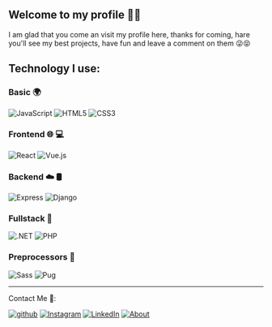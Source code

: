 ##  Welcome to my profile 🖐🏻

I am glad that you come an visit my profile here, thanks for coming, hare you'll see my best projects, have fun and leave a comment on them 😜😝

## Technology I use:
### Basic 🌍
![JavaScript](https://img.shields.io/badge/JavaScript-F7DF1E?style=for-the-badge&logo=JavaScript&logoColor=black)
![HTML5](https://img.shields.io/badge/HTML5-E34F26?style=for-the-badge&logo=HTML5&logoColor=white)
![CSS3](https://img.shields.io/badge/CSS3-1572B6?style=for-the-badge&logo=CSS3&logoColor=white)

### Frontend 🌐 💻
![React](https://img.shields.io/badge/React-61DAFB?style=for-the-badge&logo=React&logoColor=black)
![Vue.js](https://img.shields.io/badge/Vue.js-4FC08D?style=for-the-badge&logo=Vue.js&logoColor=white)

### Backend ☁️ 🛢️
![Express](https://img.shields.io/badge/ExpressJS-fff?style=for-the-badge&logo=Express&logoColor=black)
![Django](https://img.shields.io/badge/Django-092E20?style=for-the-badge&logo=Django&logoColor=white)

### Fullstack 🦄
![.NET](https://img.shields.io/badge/.NET-512BD4?style=for-the-badge&logo=.NET&logoColor=white)
![PHP](https://img.shields.io/badge/PHP-777BB4?style=for-the-badge&logo=PHP&logoColor=white)

### Preprocessors 🎨
![Sass](https://img.shields.io/badge/Sass-CC6699?style=for-the-badge&logo=Sass&logoColor=white)
![Pug](https://img.shields.io/badge/Pug-A86454?style=for-the-badge&logo=Pug&logoColor=white)

<hr />

Contact Me 💬: <br>

[![github](https://img.shields.io/badge/GitHub-000000?style=for-the-badge&logo=GitHub&logoColor=white)](https://github.com/Mrroboto9819)
[![Instagram](https://img.shields.io/badge/Instagram-E4405F?style=for-the-badge&logo=Instagram&logoColor=white)](https://www.instagram.com/pablo_cabrera09/)
[![LinkedIn](https://img.shields.io/badge/LinkedIn-0A66C2?style=for-the-badge&logo=LinkedIn&logoColor=white)](https://www.linkedin.com/in/pablo-cabrera-castrejon-7102a5200/)
[![About](https://img.shields.io/badge/About-00A98F?style=for-the-badge&logo=About.me&logoColor=white)](https://pcc.avocadosnetwork.com/)
